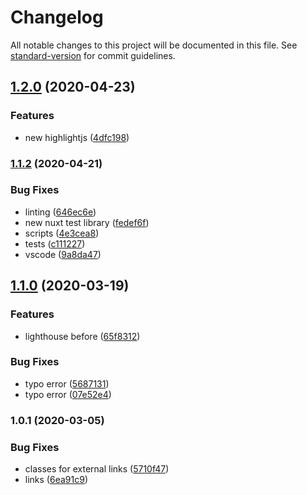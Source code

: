 # Changelog

All notable changes to this project will be documented in this file. See [standard-version](https://github.com/conventional-changelog/standard-version) for commit guidelines.

## [1.2.0](https://github.com/LuXDAmore/nuxt-prune-html/compare/v1.1.3...v1.2.0) (2020-04-23)


### Features

* new highlightjs ([4dfc198](https://github.com/LuXDAmore/nuxt-prune-html/commit/4dfc198b779b497a80ce3e0147cee76dc3caff3a))

### [1.1.2](https://github.com/LuXDAmore/nuxt-prune-html/compare/v1.1.1...v1.1.2) (2020-04-21)


### Bug Fixes

* linting ([646ec6e](https://github.com/LuXDAmore/nuxt-prune-html/commit/646ec6e593bcd6e3e3b4496391d9926db2d904cd))
* new nuxt test library ([fedef6f](https://github.com/LuXDAmore/nuxt-prune-html/commit/fedef6f5206e1648655836b5e26238d132f6b586))
* scripts ([4e3cea8](https://github.com/LuXDAmore/nuxt-prune-html/commit/4e3cea813f189ec22d9ca9476b04101c49753945))
* tests ([c111227](https://github.com/LuXDAmore/nuxt-prune-html/commit/c111227c4d7e29387d3002e5ecd89cd55ad95fcc))
* vscode ([9a8da47](https://github.com/LuXDAmore/nuxt-prune-html/commit/9a8da47012be2c00f9e8b6b64b5b5d231c7f7375))

## [1.1.0](https://github.com/LuXDAmore/nuxt-prune-html/compare/v1.0.2...v1.1.0) (2020-03-19)


### Features

* lighthouse before ([65f8312](https://github.com/LuXDAmore/nuxt-prune-html/commit/65f8312fb057c56ec65e0f951ec31bd7a54a1c78))


### Bug Fixes

* typo error ([5687131](https://github.com/LuXDAmore/nuxt-prune-html/commit/56871319a4b60d7e5ecd4aa560da9024e70094f3))
* typo error ([07e52e4](https://github.com/LuXDAmore/nuxt-prune-html/commit/07e52e4e0ceefa46b4838aa0065531655adb8dca))

### 1.0.1 (2020-03-05)


### Bug Fixes

* classes for external links ([5710f47](https://github.com/LuXDAmore/nuxt-prune-html/commit/5710f4738785609e258a7bdf1cc8be077e1a27c1))
* links ([6ea91c9](https://github.com/LuXDAmore/nuxt-prune-html/commit/6ea91c983cfd23a59a941208864dac8e519bbeff))
